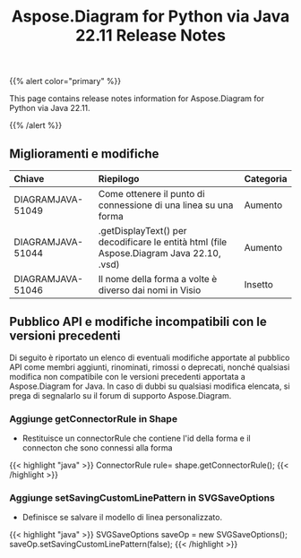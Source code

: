 ﻿---
title: Aspose.Diagram for Python via Java 22.11 Release Notes
type: docs
weight: 17
url: /it/python-java/aspose-diagram-for-python-via-java-22-11-release-notes/
---
{{% alert color="primary" %}}

This page contains release notes information for Aspose.Diagram for Python via Java 22.11.

{{% /alert %}}
## **Miglioramenti e modifiche**  ##

|**Chiave**|**Riepilogo**|**Categoria**|
|:- |:- |:- |
|DIAGRAMJAVA-51049|Come ottenere il punto di connessione di una linea su una forma|Aumento|
|DIAGRAMJAVA-51044|.getDisplayText() per decodificare le entità html (file Aspose.Diagram Java 22.10, .vsd)|Aumento|
|DIAGRAMJAVA-51046|Il nome della forma a volte è diverso dai nomi in Visio|Insetto|

## **Pubblico API e modifiche incompatibili con le versioni precedenti**
Di seguito è riportato un elenco di eventuali modifiche apportate al pubblico API come membri aggiunti, rinominati, rimossi o deprecati, nonché qualsiasi modifica non compatibile con le versioni precedenti apportata a Aspose.Diagram for Java. In caso di dubbi su qualsiasi modifica elencata, si prega di segnalarlo su il forum di supporto Aspose.Diagram.

### **Aggiunge getConnectorRule in Shape**
- Restituisce un connectorRule che contiene l'id della forma e il connecton che sono connessi alla forma

{{< highlight "java" >}}
ConnectorRule rule= shape.getConnectorRule();
{{< /highlight >}}

### **Aggiunge setSavingCustomLinePattern in SVGSaveOptions**
- Definisce se salvare il modello di linea personalizzato.

{{< highlight "java" >}}
SVGSaveOptions saveOp = new SVGSaveOptions(); 
saveOp.setSavingCustomLinePattern(false);
{{< /highlight >}}
